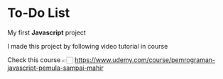 # To-Do List

My first **Javascript** project

I made this project by following video tutorial in course

Check this course 👉🏻 https://www.udemy.com/course/pemrograman-javascript-pemula-sampai-mahir
